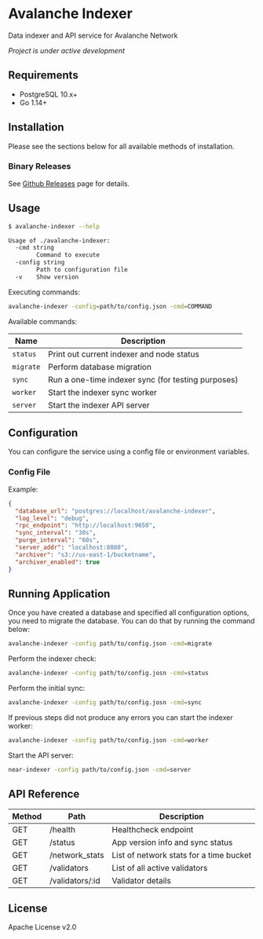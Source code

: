 # Avalanche Indexer

Data indexer and API service for Avalanche Network

*Project is under active development*

## Requirements

- PostgreSQL 10.x+
- Go 1.14+

## Installation

Please see the sections below for all available methods of installation.

### Binary Releases

See [Github Releases](https://github.com/figment-networks/avalanche-indexer/releases) page for details.

## Usage

```bash
$ avalanche-indexer --help

Usage of ./avalanche-indexer:
  -cmd string
    	Command to execute
  -config string
    	Path to configuration file
  -v	Show version
```

Executing commands:

```bash
avalanche-indexer -config=path/to/config.json -cmd=COMMAND
```

Available commands:

| Name      | Description
|-----------|-----------------------------------------------------
| `status`  | Print out current indexer and node status
| `migrate` | Perform database migration
| `sync`    | Run a one-time indexer sync (for testing purposes)
| `worker`  | Start the indexer sync worker
| `server`  | Start the indexer API server

## Configuration

You can configure the service using a config file or environment variables.

### Config File

Example:

```json
{
  "database_url": "postgres://localhost/avalanche-indexer",
  "log_level": "debug",
  "rpc_endpoint": "http://localhost:9650",
  "sync_interval": "30s",
  "purge_interval": "60s",
  "server_addr": "localhost:8080",
  "archiver": "s3://us-east-1/bucketname",
  "archiver_enabled": true
}
```

## Running Application

Once you have created a database and specified all configuration options, you
need to migrate the database. You can do that by running the command below:

```bash
avalanche-indexer -config path/to/config.json -cmd=migrate
```

Perform the indexer check:

```bash
avalanche-indexer -config path/to/config.josn -cmd=status
```

Perform the initial sync:

```bash
avalanche-indexer -config path/to/config.josn -cmd=sync
```

If previous steps did not produce any errors you can start the indexer worker:

```bash
avalanche-indexer -config path/to/config.json -cmd=worker
```

Start the API server:

```bash
near-indexer -config path/to/config.json -cmd=server
```

## API Reference

| Method | Path                            | Description
|--------|---------------------------------|------------------------------------
| GET    | /health                         | Healthcheck endpoint
| GET    | /status                         | App version info and sync status
| GET    | /network_stats                  | List of network stats for a time bucket
| GET    | /validators                     | List of all active validators
| GET    | /validators/:id                 | Validator details

## License

Apache License v2.0
